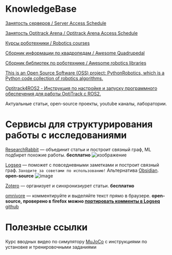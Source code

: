 # KnowledgeBase

[Занятость серверов / Server Access Schedule](https://docs.google.com/spreadsheets/d/1SBA8zB3kSqXsiFGkHdfXhm5Cove7Vb4YDCJwm8NfDrE/edit#gid=0)

[Занятость Optitrack Arena / Optitrack Arena Access Schedule](https://docs.google.com/spreadsheets/d/1NZZUD_2NdhFoby-d7kuS9Z7eImsyszUlIw91jx2UIcY/edit#gid=0)

[Курсы роботехники / Robotics courses](https://github.com/Developer-Y/cs-video-courses#robotics)

[Сборник информации по квадропедам / Awesome Quadrupedal](https://github.com/curieuxjy/Awesome_Quadrupedal_Robots)

[Сборник библиотек по роботехнике / Awesome robotics libraries](https://github.com/jslee02/awesome-robotics-libraries)

[This is an Open Source Software (OSS) project: PythonRobotics, which is a Python code collection of robotics algorithms.](https://atsushisakai.github.io/PythonRobotics/getting_started.html)

[Optitrack4ROS2 - Инструкция по настройке и запуску программного обеспечения для работы OptiTrack с ROS2.](https://github.com/be2rlab/Optitrack4ROS2)

Актуальные статьи, open-source проекты, youtube каналы, лаборатории. 


# Сервисы для структурирования работы с исследованиями
[ResearchRabbit](https://www.researchrabbit.ai/) — объединит статьи и построит связный граф, ML подбирет похожие работы. **бесплатно**
![изображение](https://github.com/be2rlab/KnowledgeBase/assets/40656018/ac043fe0-4a4e-41ea-aa5b-b69b238324dc)

[Logseq](https://github.com/be2rlab/KnowledgeBase/wiki/Logseq) — поможет с повседневными заметками и построит связный граф. `Заходите за советами по использованию!`
Альтернатива [Obsidian](https://obsidian.md/). **open-source**
![image](https://github.com/be2rlab/KnowledgeBase/assets/65085868/ceacb202-1431-4cf4-a519-18a45b459c36)

[Zotero](https://www.zotero.org/) — организует и синхронизиурет статьи. **бесплатно**

[omnivore](https://omnivore.app) — комментируйте и выделяйте текст прямо в браузере. **open-source, проверено в firefox** **можно [портировать комменты в Logseq](https://briansunter.com/graph/#/page/omnivore-logseq-guide)** 
[github](https://github.com/omnivore-app/omnivore)

# Полезные ссылки
Курс вводных видео по симулятору [MuJoCo](https://pab47.github.io/mujoco.html) с инструкциями по установке и тренировочными заданиями
